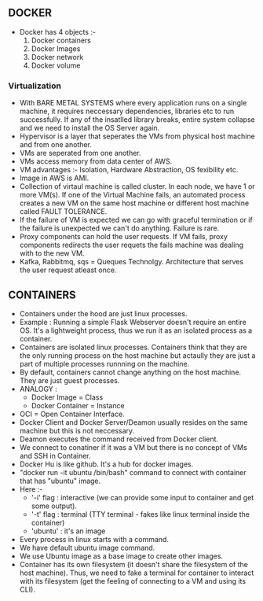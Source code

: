 ## DOCKER
- Docker has 4 objects :- 
  1. Docker containers
  2. Docker Images
  3. Docker network
  4. Docker volume

### Virtualization 
- With BARE METAL SYSTEMS where every application runs on a single machine, it requires neccessary dependencies, libraries etc to run successfully. If any of the insatlled library breaks, entire system collapse and we need to install the OS Server again.
- Hypervisor is a layer that seperates the VMs from physical host machine and from one another.
- VMs are seperated from one another.
- VMs access memory from data center of AWS.
- VM advantages :- Isolation, Hardware Abstraction, OS fexibility etc.
- Image in AWS is AMI.
- Collection of virtaul machine is called cluster. In each node, we have 1 or more VM(s). If one of the Virtual Machine fails, an automated process creates a new VM on the same host machine or different host machine called FAULT TOLERANCE.
- If the failure of VM  is expected we can go with graceful termination or if the failure is unexpected we can't do anything. Failure is rare.
- Proxy components can hold the user requests. If VM fails, proxy components redirects the user requets the fails machine was dealing with to the new VM.
- Kafka, Rabbitmq, sqs = Queques Technolgy. Architecture that serves the user request atleast once.

## CONTAINERS
- Containers under the hood are just linux processes.
- Example : Running a simple Flask Webserver doesn't require an entire OS. It's a lightweight process, thus we run it as an isolated process as a container.
- Containers are isolated linux processes. Containers think that they are the only running process on the host machine but actaully they are just a part of multiple processes runnning on the machine.
- By default, containers cannot change anything on the host machine. They are just guest processes.
- ANALOGY :
  - Docker Image = Class
  - Docker Container = Instance
- OCI = Open Container Interface.
- Docker Client and Docker Server/Deamon usually resides on the same machine but this is not neccessary.
- Deamon executes the command received from Docker client.
- We connect to conatiner if it was a VM but there is no concept of VMs and SSH in Container.
- Docker Hu is like github. It's a hub for docker images. 
- "docker run -it ubuntu /bin/bash" command to connect with container that has "ubuntu" image.
- Here :- 
  - '-i' flag : interactive (we can provide some input to container and get some output).
  - '-t' flag : terminal (TTY terminal - fakes like linux terminal inside the container)
  -  'ubuntu' : it's an image
- Every process in linux starts with a command.
- We have default ubuntu image command.
- We use Ubuntu image as a base image to create other images.
- Container has its own filesystem (it doesn't share the filesystem of the host machine). Thus, we need to fake a terminal for container to interact with its filesystem (get the feeling of connecting to a VM and using its CLI).
 
